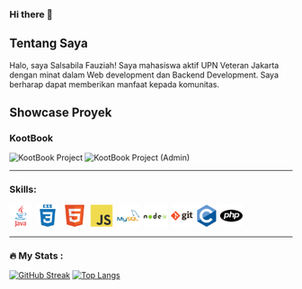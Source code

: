 ### Hi there 👋

## Tentang Saya

Halo, saya Salsabila Fauziah! Saya mahasiswa aktif UPN Veteran Jakarta dengan minat dalam Web development dan Backend Development. Saya berharap dapat memberikan manfaat kepada komunitas.

## Showcase Proyek

### KootBook
<img src="https://drive.google.com/uc?export=view&id=1LGwAGpMGjKA8lgeQYBw5I7yjoq4hcwSu" alt="KootBook Project" width="400" height="200">
<img src="https://drive.google.com/uc?export=view&id=1CsUO8u3WkOVXhkO_eqyvfc_huf6v5euw" alt="KootBook Project (Admin)" width="400" height="200">

---
### Skills:
<div>
  <img src="https://github.com/devicons/devicon/blob/master/icons/java/java-original-wordmark.svg" title="Java" alt="Java" width="40" height="40"/>&nbsp;
  <img src="https://github.com/devicons/devicon/blob/master/icons/css3/css3-plain-wordmark.svg"  title="CSS3" alt="CSS" width="40" height="40"/>&nbsp;
  <img src="https://github.com/devicons/devicon/blob/master/icons/html5/html5-original.svg" title="HTML5" alt="HTML" width="40" height="40"/>&nbsp;
  <img src="https://github.com/devicons/devicon/blob/master/icons/javascript/javascript-original.svg" title="JavaScript" alt="JavaScript" width="40" height="40"/>&nbsp;
  <img src="https://github.com/devicons/devicon/blob/master/icons/mysql/mysql-original-wordmark.svg" title="MySQL"  alt="MySQL" width="40" height="40"/>&nbsp;
  <img src="https://github.com/devicons/devicon/blob/master/icons/nodejs/nodejs-original-wordmark.svg" title="NodeJS" alt="NodeJS" width="40" height="40"/>&nbsp;
  <img src="https://github.com/devicons/devicon/blob/master/icons/git/git-original-wordmark.svg" title="Git" **alt="Git" width="40" height="40"/>
  <img src="https://github.com/devicons/devicon/blob/master/icons/c/c-original.svg" title="c" **alt="c language" width="40" height="40"/>
  <img src="https://github.com/devicons/devicon/blob/master/icons/php/php-plain.svg" title="PHP" **alt="PHP" width="40" height="40"/>
</div>

---

### :fire: My Stats :
[![GitHub Streak](http://github-readme-streak-stats.herokuapp.com?user=salsabilafauzh&theme=dark&background=000000)](https://git.io/streak-stats)
[![Top Langs](https://github-readme-stats.vercel.app/api/top-langs/?username=salsabilafauzh)](https://github.com/anuraghazra/github-readme-stats)
<!--
**salsabilafauzh/salsabilafauzh** is a ✨ _special_ ✨ repository because its `README.md` (this file) appears on your GitHub profile.

Here are some ideas to get you started:

- 🔭 I’m currently working on ...
- 🌱 I’m currently learning ...
- 👯 I’m looking to collaborate on ...
- 🤔 I’m looking for help with ...
- 💬 Ask me about ...
- 📫 How to reach me: ...
- 😄 Pronouns: ...
- ⚡ Fun fact: ...
-->
